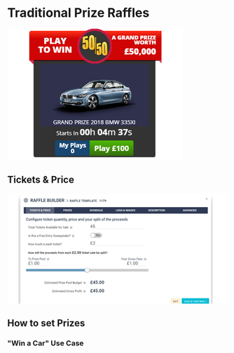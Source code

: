 <!-- TITLE: Raffle -->
<!-- SUBTITLE: A quick summary of Raffle -->


# Traditional Prize Raffles
![Win A Bmw Raffle](/uploads/win-a-bmw-raffle.png "Win A Bmw Raffle")


## Tickets & Price

![Raffle Tickets](/uploads/raffle-tickets.png "Raffle Tickets")



## How to set Prizes 
### "Win a Car" Use Case